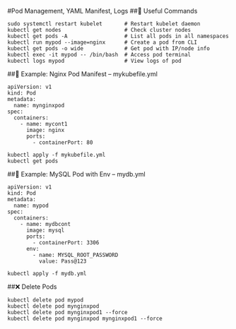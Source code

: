 #Pod Management, YAML Manifest, Logs
##🔧 Useful Commands
```
sudo systemctl restart kubelet       # Restart kubelet daemon
kubectl get nodes                    # Check cluster nodes
kubectl get pods -A                  # List all pods in all namespaces
kubectl run mypod --image=nginx      # Create a pod from CLI
kubectl get pods -o wide             # Get pod with IP/node info
kubectl exec -it mypod -- /bin/bash  # Access pod terminal
kubectl logs mypod                   # View logs of pod
```

##📄 Example: Nginx Pod Manifest – mykubefile.yml
```
apiVersion: v1
kind: Pod
metadata:
  name: mynginxpod
spec:
  containers:
    - name: mycont1
      image: nginx
      ports:
        - containerPort: 80
```
```
kubectl apply -f mykubefile.yml
kubectl get pods
```

##📄 Example: MySQL Pod with Env – mydb.yml
```
apiVersion: v1
kind: Pod
metadata:
  name: mypod
spec:
  containers:
    - name: mydbcont
      image: mysql
      ports:
        - containerPort: 3306
      env:
        - name: MYSQL_ROOT_PASSWORD
          value: Pass@123
```
```
kubectl apply -f mydb.yml
```
##❌ Delete Pods
```
kubectl delete pod mypod
kubectl delete pod mynginxpod
kubectl delete pod mynginxpod1 --force
kubectl delete pod mynginxpod mynginxpod1 --force
```

